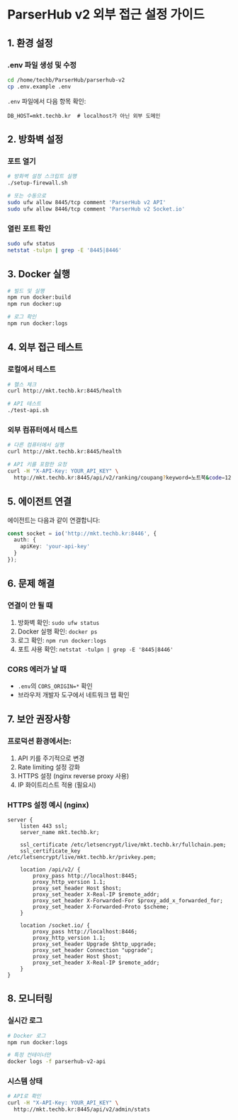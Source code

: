 # ParserHub v2 외부 접근 설정 가이드

## 1. 환경 설정

### .env 파일 생성 및 수정
```bash
cd /home/techb/ParserHub/parserhub-v2
cp .env.example .env
```

`.env` 파일에서 다음 항목 확인:
```env
DB_HOST=mkt.techb.kr  # localhost가 아닌 외부 도메인
```

## 2. 방화벽 설정

### 포트 열기
```bash
# 방화벽 설정 스크립트 실행
./setup-firewall.sh

# 또는 수동으로
sudo ufw allow 8445/tcp comment 'ParserHub v2 API'
sudo ufw allow 8446/tcp comment 'ParserHub v2 Socket.io'
```

### 열린 포트 확인
```bash
sudo ufw status
netstat -tulpn | grep -E '8445|8446'
```

## 3. Docker 실행

```bash
# 빌드 및 실행
npm run docker:build
npm run docker:up

# 로그 확인
npm run docker:logs
```

## 4. 외부 접근 테스트

### 로컬에서 테스트
```bash
# 헬스 체크
curl http://mkt.techb.kr:8445/health

# API 테스트
./test-api.sh
```

### 외부 컴퓨터에서 테스트
```bash
# 다른 컴퓨터에서 실행
curl http://mkt.techb.kr:8445/health

# API 키를 포함한 요청
curl -H "X-API-Key: YOUR_API_KEY" \
  http://mkt.techb.kr:8445/api/v2/ranking/coupang?keyword=노트북&code=123456
```

## 5. 에이전트 연결

에이전트는 다음과 같이 연결합니다:
```typescript
const socket = io('http://mkt.techb.kr:8446', {
  auth: {
    apiKey: 'your-api-key'
  }
});
```

## 6. 문제 해결

### 연결이 안 될 때
1. 방화벽 확인: `sudo ufw status`
2. Docker 실행 확인: `docker ps`
3. 로그 확인: `npm run docker:logs`
4. 포트 사용 확인: `netstat -tulpn | grep -E '8445|8446'`

### CORS 에러가 날 때
- `.env`의 `CORS_ORIGIN=*` 확인
- 브라우저 개발자 도구에서 네트워크 탭 확인

## 7. 보안 권장사항

### 프로덕션 환경에서는:
1. API 키를 주기적으로 변경
2. Rate limiting 설정 강화
3. HTTPS 설정 (nginx reverse proxy 사용)
4. IP 화이트리스트 적용 (필요시)

### HTTPS 설정 예시 (nginx)
```nginx
server {
    listen 443 ssl;
    server_name mkt.techb.kr;
    
    ssl_certificate /etc/letsencrypt/live/mkt.techb.kr/fullchain.pem;
    ssl_certificate_key /etc/letsencrypt/live/mkt.techb.kr/privkey.pem;
    
    location /api/v2/ {
        proxy_pass http://localhost:8445;
        proxy_http_version 1.1;
        proxy_set_header Host $host;
        proxy_set_header X-Real-IP $remote_addr;
        proxy_set_header X-Forwarded-For $proxy_add_x_forwarded_for;
        proxy_set_header X-Forwarded-Proto $scheme;
    }
    
    location /socket.io/ {
        proxy_pass http://localhost:8446;
        proxy_http_version 1.1;
        proxy_set_header Upgrade $http_upgrade;
        proxy_set_header Connection "upgrade";
        proxy_set_header Host $host;
        proxy_set_header X-Real-IP $remote_addr;
    }
}
```

## 8. 모니터링

### 실시간 로그
```bash
# Docker 로그
npm run docker:logs

# 특정 컨테이너만
docker logs -f parserhub-v2-api
```

### 시스템 상태
```bash
# API로 확인
curl -H "X-API-Key: YOUR_API_KEY" \
  http://mkt.techb.kr:8445/api/v2/admin/stats
```